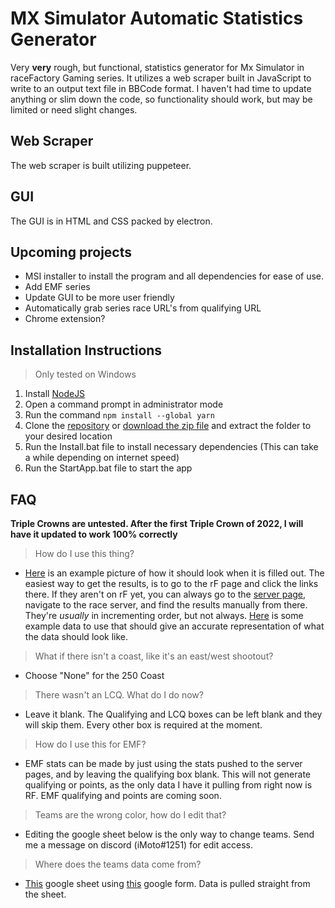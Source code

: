 # MX Simulator Automatic Statistics Generator

Very **very** rough, but functional, statistics generator for Mx Simulator in raceFactory Gaming series. It utilizes a web scraper built in JavaScript to write to an output text file in BBCode format. I haven't had time to update anything or slim down the code, so functionality should work, but may be limited or need slight changes.

## Web Scraper
The web scraper is built utilizing puppeteer.

## GUI
The GUI is in HTML and CSS packed by electron.

## Upcoming projects
- MSI installer to install the program and all dependencies for ease of use.
- Add EMF series
- Update GUI to be more user friendly
- Automatically grab series race URL's from qualifying URL
- Chrome extension?


## Installation Instructions
> Only tested on Windows

1. Install [NodeJS](https://nodejs.org/en/download/)
2. Open a command prompt in administrator mode
3. Run the command `npm install --global yarn`
4. Clone the [repository](https://github.com/iMoto251/stats-gui.git) or [download the zip file](https://github.com/iMoto251/stats-gui/archive/refs/heads/main.zip) and extract the folder to your desired location
5. Run the Install.bat file to install necessary dependencies (This can take a while depending on internet speed)
6. Run the StartApp.bat file to start the app

## FAQ
**Triple Crowns are untested. After the first Triple Crown of 2022, I will have it updated to work 100% correctly**
> How do I use this thing?

- [Here](https://i.gyazo.com/c8294b115190b8fb6e8c3e87b6fbeb7b.png) is an example picture of how it should look when it is filled out. The easiest way to get the results, is to go to the rF page and click the links there. If they aren't on rF yet, you can always go to the [server page](https://mxsimulator.com/servers/), navigate to the race server, and find the results manually from there. They're *usually* in incrementing order, but not always. [Here](https://raw.githubusercontent.com/iMoto251/stats-gui/main/example.txt) is some example data to use that should give an accurate representation of what the data should look like.

> What if there isn't a coast, like it's an east/west shootout?

- Choose "None" for the 250 Coast

> There wasn't an LCQ. What do I do now?

- Leave it blank. The Qualifying and LCQ boxes can be left blank and they will skip them. Every other box is required at the moment.

> How do I use this for EMF?

- EMF stats can be made by just using the stats pushed to the server pages, and by leaving the qualifying box blank. This will not generate qualifying or points, as the only data I have it pulling from right now is RF. EMF qualifying and points are coming soon.

> Teams are the wrong color, how do I edit that?

- Editing the google sheet below is the only way to change teams. Send me a message on discord (iMoto#1251) for edit access.

> Where does the teams data come from?

- [This](https://docs.google.com/spreadsheets/d/1aPu8IwZD60baEHk8dSsKf3Ib7vSnH_SEZ4GGTCjDPFA/edit#gid=138797587) google sheet using [this](https://forms.gle/DHX4kjSjMvyu7eEr9) google form. Data is pulled straight from the sheet.
